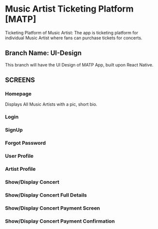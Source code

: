 # Music Artist Ticketing Platform [MATP]
Ticketing Platform of Music Artist: The app is ticketing platform for individual Music Artist where fans can purchase tickets for concerts.

## Branch Name: UI-Design
This branch will have the UI Design of MATP App, built upon React Native.

## SCREENS
### Homepage
Displays All Music Artists with a pic, short bio.
### Login
### SignUp
### Forgot Password
### User Profile
### Artist Profile
### Show/Display Concert
### Show/Display Concert Full Details
### Show/Display Concert Payment Screen
### Show/Display Concert Payment Confirmation



